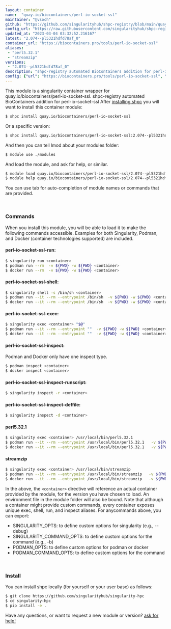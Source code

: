 ```yaml
---
layout: container
name:  "quay.io/biocontainers/perl-io-socket-ssl"
maintainer: "@vsoch"
github: "https://github.com/singularityhub/shpc-registry/blob/main/quay.io/biocontainers/perl-io-socket-ssl/container.yaml"
config_url: "https://raw.githubusercontent.com/singularityhub/shpc-registry/main/quay.io/biocontainers/perl-io-socket-ssl/container.yaml"
updated_at: "2023-03-04 03:32:52.216167"
latest: "2.074--pl5321hdfd78af_0"
container_url: "https://biocontainers.pro/tools/perl-io-socket-ssl"
aliases:
 - "perl5.32.1"
 - "streamzip"
versions:
 - "2.074--pl5321hdfd78af_0"
description: "shpc-registry automated BioContainers addition for perl-io-socket-ssl"
config: {"url": "https://biocontainers.pro/tools/perl-io-socket-ssl", "maintainer": "@vsoch", "description": "shpc-registry automated BioContainers addition for perl-io-socket-ssl", "latest": {"2.074--pl5321hdfd78af_0": "sha256:d8d7feffbca41d8de689561d87769e8f1bb0e10a4e6ea2f7ec7bb5e5cbdc5414"}, "tags": {"2.074--pl5321hdfd78af_0": "sha256:d8d7feffbca41d8de689561d87769e8f1bb0e10a4e6ea2f7ec7bb5e5cbdc5414"}, "docker": "quay.io/biocontainers/perl-io-socket-ssl", "aliases": {"perl5.32.1": "/usr/local/bin/perl5.32.1", "streamzip": "/usr/local/bin/streamzip"}}
---
```


This module is a singularity container wrapper for quay.io/biocontainers/perl-io-socket-ssl.
shpc-registry automated BioContainers addition for perl-io-socket-ssl
After [installing shpc](#install) you will want to install this container module:


```bash
$ shpc install quay.io/biocontainers/perl-io-socket-ssl
```

Or a specific version:

```bash
$ shpc install quay.io/biocontainers/perl-io-socket-ssl:2.074--pl5321hdfd78af_0
```

And then you can tell lmod about your modules folder:

```bash
$ module use ./modules
```

And load the module, and ask for help, or similar.

```bash
$ module load quay.io/biocontainers/perl-io-socket-ssl/2.074--pl5321hdfd78af_0
$ module help quay.io/biocontainers/perl-io-socket-ssl/2.074--pl5321hdfd78af_0
```

You can use tab for auto-completion of module names or commands that are provided.

<br>

### Commands

When you install this module, you will be able to load it to make the following commands accessible.
Examples for both Singularity, Podman, and Docker (container technologies supported) are included.

#### perl-io-socket-ssl-run:

```bash
$ singularity run <container>
$ podman run --rm  -v ${PWD} -w ${PWD} <container>
$ docker run --rm  -v ${PWD} -w ${PWD} <container>
```

#### perl-io-socket-ssl-shell:

```bash
$ singularity shell -s /bin/sh <container>
$ podman run --it --rm --entrypoint /bin/sh  -v ${PWD} -w ${PWD} <container>
$ docker run --it --rm --entrypoint /bin/sh  -v ${PWD} -w ${PWD} <container>
```

#### perl-io-socket-ssl-exec:

```bash
$ singularity exec <container> "$@"
$ podman run --it --rm --entrypoint ""  -v ${PWD} -w ${PWD} <container> "$@"
$ docker run --it --rm --entrypoint ""  -v ${PWD} -w ${PWD} <container> "$@"
```

#### perl-io-socket-ssl-inspect:

Podman and Docker only have one inspect type.

```bash
$ podman inspect <container>
$ docker inspect <container>
```

#### perl-io-socket-ssl-inspect-runscript:

```bash
$ singularity inspect -r <container>
```

#### perl-io-socket-ssl-inspect-deffile:

```bash
$ singularity inspect -d <container>
```


#### perl5.32.1

```bash
$ singularity exec <container> /usr/local/bin/perl5.32.1
$ podman run --it --rm --entrypoint /usr/local/bin/perl5.32.1   -v ${PWD} -w ${PWD} <container> -c " $@"
$ docker run --it --rm --entrypoint /usr/local/bin/perl5.32.1   -v ${PWD} -w ${PWD} <container> -c " $@"
```


#### streamzip

```bash
$ singularity exec <container> /usr/local/bin/streamzip
$ podman run --it --rm --entrypoint /usr/local/bin/streamzip   -v ${PWD} -w ${PWD} <container> -c " $@"
$ docker run --it --rm --entrypoint /usr/local/bin/streamzip   -v ${PWD} -w ${PWD} <container> -c " $@"
```



In the above, the `<container>` directive will reference an actual container provided
by the module, for the version you have chosen to load. An environment file in the
module folder will also be bound. Note that although a container
might provide custom commands, every container exposes unique exec, shell, run, and
inspect aliases. For anycommands above, you can export:

 - SINGULARITY_OPTS: to define custom options for singularity (e.g., --debug)
 - SINGULARITY_COMMAND_OPTS: to define custom options for the command (e.g., -b)
 - PODMAN_OPTS: to define custom options for podman or docker
 - PODMAN_COMMAND_OPTS: to define custom options for the command

<br>

### Install

You can install shpc locally (for yourself or your user base) as follows:

```bash
$ git clone https://github.com/singularityhub/singularity-hpc
$ cd singularity-hpc
$ pip install -e .
```

Have any questions, or want to request a new module or version? [ask for help!](https://github.com/singularityhub/singularity-hpc/issues)